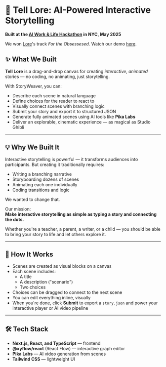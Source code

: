 # 🌿 Tell Lore: AI-Powered Interactive Storytelling

**Built at the [AI Work & Life Hackathon](https://x.com/Jhuang0804/status/1921365087492747323) in NYC, May 2025**

We won [Lore](https://x.com/zehranaqvi_)'s track _For the Obsessesed_. Watch our demo [here](https://x.com/Jhuang0804/status/1921365106698375379).

## ✨ What We Built

**Tell Lore** is a drag-and-drop canvas for creating _interactive_, _animated_ stories — no coding, no animating, just storytelling.

With StoryWeaver, you can:

-   Describe each scene in natural language
-   Define choices for the reader to react to
-   Visually connect scenes with branching logic
-   Submit your story and export it to structured JSON
-   Generate fully animated scenes using AI tools like **Pika Labs**
-   Deliver an explorable, cinematic experience — as magical as Studio Ghibli

---

## 💡 Why We Built It

Interactive storytelling is powerful — it transforms audiences into participants. But creating it traditionally requires:

-   Writing a branching narrative
-   Storyboarding dozens of scenes
-   Animating each one individually
-   Coding transitions and logic

We wanted to change that.

Our mission:  
**Make interactive storytelling as simple as typing a story and connecting the dots.**

Whether you're a teacher, a parent, a writer, or a child — you should be able to bring your story to life and let others explore it.

---

## 🧠 How It Works

-   Scenes are created as visual blocks on a canvas
-   Each scene includes:
    -   A title
    -   A description ("scenario")
    -   Two choices
-   Choices can be dragged to connect to the next scene
-   You can edit everything inline, visually
-   When you're done, click **Submit** to export a `story.json` and power your interactive player or AI video pipeline

---

## 🛠 Tech Stack

-   **Next.js, React, and TypeScript** — frontend
-   **@xyflow/react** (React Flow) — interactive graph editor
-   **Pika Labs** — AI video generation from scenes
-   **Tailwind CSS** — lightweight UI
